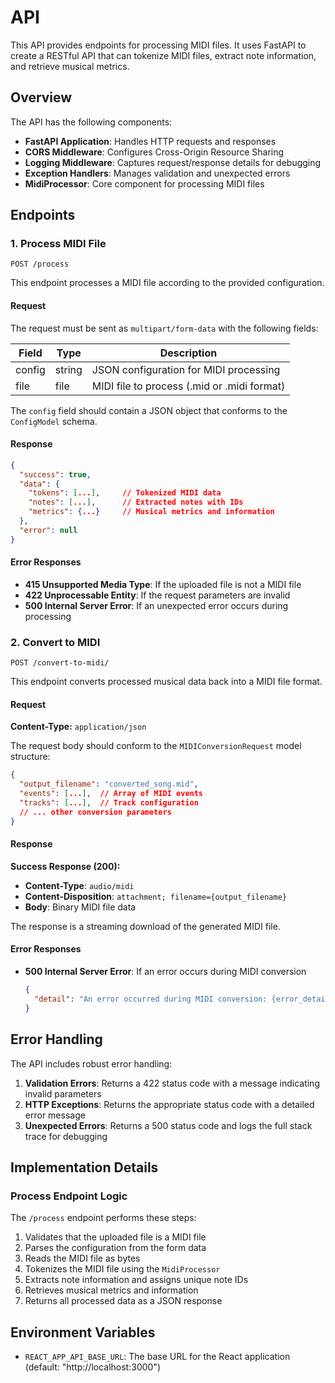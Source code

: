 # API

This API provides endpoints for processing MIDI files. It uses FastAPI to create a RESTful API that can tokenize MIDI files, extract note information, and retrieve musical metrics.

## Overview

The API has the following components:

- **FastAPI Application**: Handles HTTP requests and responses
- **CORS Middleware**: Configures Cross-Origin Resource Sharing
- **Logging Middleware**: Captures request/response details for debugging
- **Exception Handlers**: Manages validation and unexpected errors
- **MidiProcessor**: Core component for processing MIDI files

## Endpoints

### 1. Process MIDI File

```
POST /process
```

This endpoint processes a MIDI file according to the provided configuration.

#### Request

The request must be sent as `multipart/form-data` with the following fields:

| Field  | Type   | Description                                     |
|--------|--------|-------------------------------------------------|
| config | string | JSON configuration for MIDI processing          |
| file   | file   | MIDI file to process (.mid or .midi format)     |

The `config` field should contain a JSON object that conforms to the `ConfigModel` schema.

#### Response

```json
{
  "success": true,
  "data": {
    "tokens": [...],     // Tokenized MIDI data
    "notes": [...],      // Extracted notes with IDs
    "metrics": {...}     // Musical metrics and information
  },
  "error": null
}
```

#### Error Responses

- **415 Unsupported Media Type**: If the uploaded file is not a MIDI file
- **422 Unprocessable Entity**: If the request parameters are invalid
- **500 Internal Server Error**: If an unexpected error occurs during processing


### 2. Convert to MIDI

```
POST /convert-to-midi/
```

This endpoint converts processed musical data back into a MIDI file format.

#### Request

**Content-Type:** `application/json`

The request body should conform to the `MIDIConversionRequest` model structure:

```json
{
  "output_filename": "converted_song.mid",
  "events": [...],  // Array of MIDI events
  "tracks": [...],  // Track configuration
  // ... other conversion parameters
}
```

#### Response

**Success Response (200):**
- **Content-Type**: `audio/midi`
- **Content-Disposition**: `attachment; filename={output_filename}`
- **Body**: Binary MIDI file data

The response is a streaming download of the generated MIDI file.

#### Error Responses

- **500 Internal Server Error**: If an error occurs during MIDI conversion
  ```json
  {
    "detail": "An error occurred during MIDI conversion: {error_details}"
  }
  ```







## Error Handling

The API includes robust error handling:

1. **Validation Errors**: Returns a 422 status code with a message indicating invalid parameters
2. **HTTP Exceptions**: Returns the appropriate status code with a detailed error message
3. **Unexpected Errors**: Returns a 500 status code and logs the full stack trace for debugging

## Implementation Details



### Process Endpoint Logic

The `/process` endpoint performs these steps:

1. Validates that the uploaded file is a MIDI file
2. Parses the configuration from the form data
3. Reads the MIDI file as bytes
4. Tokenizes the MIDI file using the `MidiProcessor`
5. Extracts note information and assigns unique note IDs
6. Retrieves musical metrics and information
7. Returns all processed data as a JSON response


## Environment Variables

- `REACT_APP_API_BASE_URL`: The base URL for the React application (default: "http://localhost:3000")

